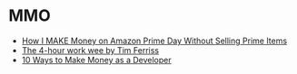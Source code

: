 MMO
====

- [How I MAKE Money on Amazon Prime Day Without Selling Prime Items](https://www.youtube.com/watch?v=38QycbvHR58)
- [The 4-hour work wee by Tim Ferriss](https://www.youtube.com/watch?v=j3TeLsaKzAM)
- [10 Ways to Make Money as a Developer](https://www.youtube.com/watch?v=bnzVL0a5h5w)
